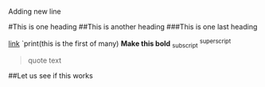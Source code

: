Adding new line

#This is one heading
##This is another heading
###This is one last heading

[link](yahoo.com)
`print(this is the first of many)
**Make this bold**
<sub>subscript</sub>
<sup>superscript</sup>

> quote text

##Let us see if this works
